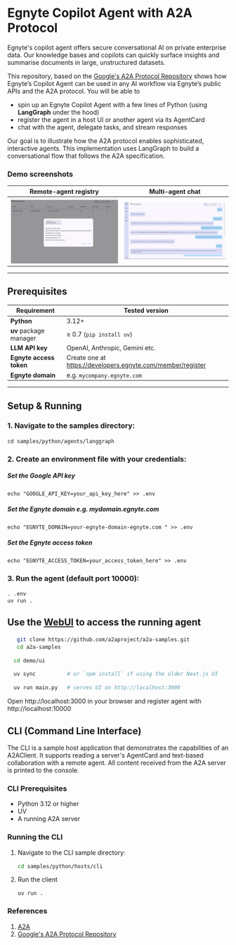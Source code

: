 # Egnyte Copilot Agent with A2A Protocol

Egnyte's copilot agent offers secure conversational AI on private enterprise data. Our knowledge bases and copilots can quickly surface insights and summarise documents in large, unstructured datasets.

This repository, based on the [Google's A2A Protocol Repository](https://github.com/google-a2a/a2a-samples/tree/main/samples/python/agents/langgraph) shows how Egnyte’s Copilot Agent can be used in any AI workflow via Egnyte’s public APIs and the A2A protocol. You will be able to

* spin up an Egnyte Copilot Agent with a few lines of Python (using **LangGraph** under the hood)  
* register the agent in a host UI or another agent via its AgentCard  
* chat with the agent, delegate tasks, and stream responses 

Our goal is to illustrate how the A2A protocol enables sophisticated, interactive agents. This implementation uses LangGraph to build a conversational flow that follows the A2A specification.

### Demo screenshots


| Remote-agent registry | Multi-agent chat |
|----------------------|------------------|
| ![Agent registry](docs/screenshots/agent-registry.png) | ![Agent chat](docs/screenshots/agent-chat.png) |


---

## Prerequisites

| Requirement | Tested version |
|-------------|---------------|
| **Python** | 3.12+ |
| **uv** package manager | ≥ 0.7 (`pip install uv`) |
| **LLM API key** | OpenAI, Anthropic, Gemini etc. |
| **Egnyte access token** | Create one at <https://developers.egnyte.com/member/register> |
| **Egnyte domain** | e.g. `mycompany.egnyte.com` |

---

## Setup & Running

### 1. Navigate to the samples directory:
    cd samples/python/agents/langgraph

###  2. Create an environment file with your credentials:

##### Set the Google API key

    echo "GOOGLE_API_KEY=your_api_key_here" >> .env
    
##### Set the Egnyte domain e.g. mydomain.egnyte.com

    echo "EGNYTE_DOMAIN=your-egnyte-domain-egnyte.com " >> .env

##### Set the Egnyte access token

    echo "EGNYTE_ACCESS_TOKEN=your_access_token_here" >> .env

### 3. Run the agent (default port 10000):
    . .env
    uv run .



## Use the [WebUI](https://github.com/a2aproject/a2a-samples/tree/main/demo/ui) to access the running agent

```bash
   git clone https://github.com/a2aproject/a2a-samples.git
   cd a2a-samples
```

```bash
  cd demo/ui
```
```bash
  uv sync          # or `npm install` if using the older Next.js UI
```
```bash
  uv run main.py   # serves UI on http://localhost:3000
```
Open http://localhost:3000 in your browser and register agent with http://localhost:10000



## CLI (Command Line Interface)

The CLI is a sample host application that demonstrates the capabilities of an A2AClient. It supports reading a server's AgentCard and text-based collaboration with a remote agent. All content received from the A2A server is printed to the console.

### CLI Prerequisites
- Python 3.12 or higher
- UV
- A running A2A server

### Running the CLI

1. Navigate to the CLI sample directory:
    ```bash
    cd samples/python/hosts/cli
    ```
2. Run the client
    ```
    uv run . 
    ```

### References
1. [A2A](https://github.com/google-a2a/A2A)
2. [Google's A2A Protocol Repository](https://github.com/google-a2a/a2a-samples/tree/main/samples/python/agents/langgraph)
